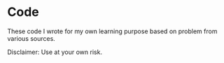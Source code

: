 Code
====
  These code I wrote for my own learning purpose based on problem from various sources.
  
  Disclaimer: Use at your own risk.
